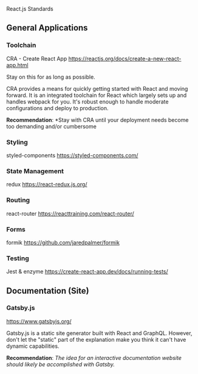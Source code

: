 

React.js Standards

## General Applications

### Toolchain

CRA - Create React App
https://reactjs.org/docs/create-a-new-react-app.html

Stay on this for as long as possible.

CRA provides a means for quickly getting started with React and moving forward.
It is an integrated toolchain for React which largely sets up and handles
webpack for you. It's robust enough to handle moderate configurations and deploy
to production.

**Recommendation**: *Stay with CRA until your deployment needs become too
demanding and/or cumbersome


### Styling

styled-components
https://styled-components.com/


### State Management

redux
https://react-redux.js.org/


### Routing

react-router
https://reacttraining.com/react-router/


### Forms

formik
https://github.com/jaredpalmer/formik


### Testing

Jest & enzyme
https://create-react-app.dev/docs/running-tests/


## Documentation (Site)

### Gatsby.js
https://www.gatsbyjs.org/

Gatsby.js is a static site generator built with React and GraphQL. However, don't
let the "static" part of the explanation make you think it can't have dynamic
capabilities.

**Recommendation**: *The idea for an interactive documentation website should
likely be accomplished with Gatsby.*